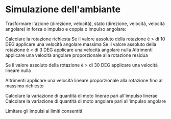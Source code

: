 # Simulazione dell'ambiante

Trasformare l'azione (direzione, velocità), stato (direzione, velocità, velocità angolare)
in forza o impulso e coppia o impulso angolare:

Calcolare la rotazione richiesta
Se il valore assoluto della rotazione è > di 10 DEG
    applicare una velocità angolare massima
Se il valore assoluto della rotazione è < di 3 DEG
    applicare una velocità angolare nulla
Altrimenti
    applicare una velocità angolare proporzionale alla rotazione residua

Se il valore assoluto della rotazione è > di 30 DEG
    applicare una velocità lineare nulla

Altrimenti applicare una velocità lineare proporzionale alla rotazione fino al massimo richiesto

Calcolare la variazione di quantità di moto linerae pari all'impulso linerae
Calcolare la variazione di quantità di moto angolare pari all'impulso angolare

Limitare gli impulsi ai limiti consentiti
